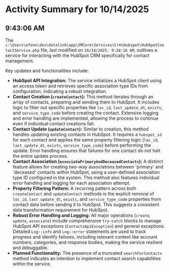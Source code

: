 # Activity Summary for 10/14/2025

## 9:43:06 AM
The `c:\Users\efeno\dev\datalink\app\SMCore\Services\Crm\Hubspot\HubSpotContactService.php` file, last modified on `10/14/2025, 9:28:16 AM`, outlines a service for interacting with the HubSpot CRM specifically for contact management.

Key updates and functionalities include:

*   **HubSpot API Integration:** The service initializes a HubSpot client using an access token and retrieves specific association type IDs from configuration, indicating a robust integration.
*   **Contact Creation (`createContact`):** This method iterates through an array of contacts, preparing and sending them to HubSpot. It includes logic to filter out specific properties like `loc_id`, `last_update_dt`, `exists`, and `service_type_code` before creating the contact. Extensive logging and error handling are implemented, allowing the process to continue even if individual contact creations fail.
*   **Contact Update (`updateContact`):** Similar to creation, this method handles updating existing contacts in HubSpot. It requires a `hubspot_id` for each contact and applies the same property filtering logic (`loc_id`, `last_update_dt`, `exists`, `service_type_code`) before performing the update. Error handling ensures that failures for one contact do not halt the entire update process.
*   **Contact Association (`associatePrimaryAndDeceasedContacts`):** A distinct feature allows for creating two-way associations between 'primary' and 'deceased' contacts within HubSpot, using a user-defined association type ID configured in the system. This method also features individual error handling and logging for each association attempt.
*   **Property Filtering Pattern:** A recurring pattern across both `createContact` and `updateContact` methods is the explicit removal of `loc_id`, `last_update_dt`, `exists`, and `service_type_code` properties from contact data before sending it to HubSpot. This suggests a consistent data transformation requirement for HubSpot.
*   **Robust Error Handling and Logging:** All major operations (`create`, `update`, `associate`) include comprehensive `try-catch` blocks to manage HubSpot API exceptions (`ContactsApiException`) and general exceptions. Detailed `Log::info` and `Log::error` statements are used to track progress and identify failures, including relevant context like account numbers, categories, and response bodies, making the service resilient and debuggable.
*   **Planned Functionality:** The presence of a truncated `searchForContacts` method indicates an intention to implement contact search capabilities within the service.